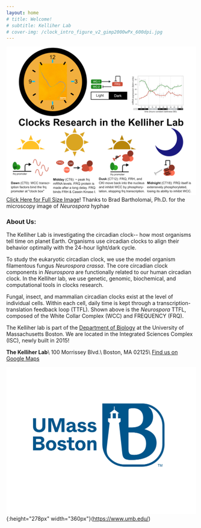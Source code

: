 ```yaml
---
layout: home
# title: Welcome!
# subtitle: Kelliher Lab
# cover-img: /clock_intro_figure_v2_gimp2000wPx_600dpi.jpg
---
```


![Introduction](clock_intro_figure_v2_gimp2000wPx_600dpi.jpg)
<a href="https://cmk35.github.io/clock_intro_figure_v2_gimp2000wPx_600dpi.jpg" target="_blank">Click Here for Full Size Image</a>! Thanks to Brad Bartholomai, Ph.D. for the microscopy image of <em>Neurospora</em> hyphae

### About Us:
The Kelliher Lab is investigating the circadian clock-- how most organisms tell time on planet Earth. Organisms use circadian clocks to align their behavior optimally with the 24-hour light/dark cycle.

To study the eukaryotic circadian clock, we use the model organism filamentous fungus <em>Neurospora crassa</em>. The core circadian clock components in <em>Neurospora</em> are functionally related to our human circadian clock. In the Kelliher lab, we use genetic, genomic, biochemical, and computational tools in clocks research.

Fungal, insect, and mammalian circadian clocks exist at the level of individual cells. Within each cell, daily time is kept through a transcription-translation feedback loop (TTFL). Shown above is the <em>Neurospora</em> TTFL, composed of the White Collar Complex (WCC) and FREQUENCY (FRQ).

The Kelliher lab is part of the <a href="https://www.umb.edu/academics/csm/biology" target="_blank">Department of Biology</a> at the University of Massachusetts Boston. We are located in the Integrated Sciences Complex (ISC), newly built in 2015!

**The Kelliher Lab**\\
100 Morrissey Blvd.\\
Boston, MA 02125\\
<a href="https://www.google.com/maps/place/Integrated+Sciences+Complex/@42.314013,-71.041035,15z/data=!4m5!3m4!1s0x0:0x1fd14e0182a90286!8m2!3d42.314013!4d-71.041035" target="_blank">Find us on Google Maps</a>

![Logo](UMB_blue_TM.jpg){:height="278px" width="360px"}(https://www.umb.edu/)
